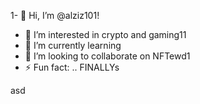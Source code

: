 1- 👋 Hi, I’m @alziz101!
- 👀 I’m interested in crypto and gaming11
- 🌱 I’m currently learning 
- 💞️ I’m looking to collaborate on NFTewd1
- ⚡ Fun fact: .. FINALLYs
<!---
alziz101/alziz101 is a ✨ special ✨ repository be1cause its `README.md` (this file) appears on your GitHub profile.
You can click the Preview link to take a look at your changes.
--->asd
